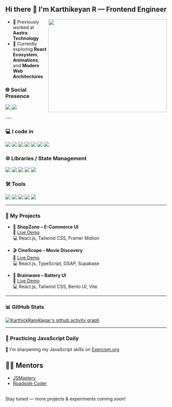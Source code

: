 ## Hi there 👋 I'm Karthikeyan R — Frontend Engineer

<img align="right" width="370" height="290" src="https://i.pinimg.com/originals/47/f0/34/47f0342cec72b800463bf003eac1257e.gif">

- 🔭 Previously worked at **Aastra Technology**  
- 🌱 Currently exploring **React Ecosystem**, **Animations**, and **Modern Web Architectures**

### 🌐 Social Presence
<p>
  <a href="https://www.linkedin.com/in/karthickeyan-ramalagar-763404370/">
    <img src="https://img.shields.io/badge/LinkedIn-0077B5?style=for-the-badge&logo=linkedin&logoColor=white"/>
  </a>
  <a href="https://www.instagram.com/karthi180_9?igsh=YXdiYnlvOWxjMzE4">
    <img src="https://img.shields.io/badge/Instagram-E4405F?style=for-the-badge&logo=instagram&logoColor=white"/>
  </a>
</p>
---

### 💻 I code in
<p>
  <img src="https://img.icons8.com/color/48/000000/javascript.png"/>
  <img src="https://img.icons8.com/color/48/000000/typescript.png"/>
  <img src="https://img.icons8.com/color/48/000000/html-5.png"/>
  <img src="https://img.icons8.com/color/48/000000/css3.png"/>
  <img src="https://img.icons8.com/color/48/000000/react-native.png"/>
  <img src="https://img.icons8.com/color/48/null/graphql.png"/>
  <img src="https://img.icons8.com/color/48/000000/tailwindcss.png"/>
</p>

### ⚙️ Libraries / State Management
<p>
  <img src="https://img.shields.io/badge/Framer_Motion-0055FF?style=for-the-badge&logo=framer&logoColor=white"/>
  <img src="https://img.shields.io/badge/GSAP-88CE02?style=for-the-badge&logo=greensock&logoColor=white"/>
  <img src="https://img.shields.io/badge/Three.js-000000?style=for-the-badge&logo=three.js&logoColor=white"/>
  <img src="https://img.shields.io/badge/Redux-593D88?style=for-the-badge&logo=redux&logoColor=white"/>
  <img src="https://img.shields.io/badge/Zustand-000000?style=for-the-badge&logo=Zustand&logoColor=white"/>
</p>

### 🛠️ Tools
<p>
  <img src="https://img.shields.io/badge/Supabase-3ECF8E?style=for-the-badge&logo=supabase&logoColor=white"/>
  <img src="https://img.shields.io/badge/AppWrite-F02E65?style=for-the-badge&logo=appwrite&logoColor=white"/>
  <img src="https://img.shields.io/badge/Yup-00A3E0?style=for-the-badge&logoColor=white"/>
  <img src="https://img.shields.io/badge/VSCode-007ACC?style=for-the-badge&logo=visual-studio-code&logoColor=white"/>
  <img src="https://img.shields.io/badge/Git-F05032?style=for-the-badge&logo=git&logoColor=white"/>
</p>

---

### 🚀 My Projects

- 🎯 **ShopZone – E-Commerce UI**  
  🔗 [Live Demo](https://karthickramalagar.github.io/ShopZone/)  
  💻 React.js, Tailwind CSS, Framer Motion

- 🎬 **CineScope – Movie Discovery**  
  🔗 [Live Demo](https://karthickramalagar.github.io/CineScope/)  
  💻 React.js, TypeScript, GSAP, Supabase

- 🔋 **Brainwave – Battery UI**  
  🔗 [Live Demo](https://karthickramalagar.github.io/BrainWave/)  
  💻 React.js, Tailwind CSS, Bento UI, Vite

---

### 📊 GitHub Stats

[![KarthickRamAlagar's github activity graph](https://github-readme-activity-graph.vercel.app/graph?username=KarthickRamAlagar&bg_color=000000&color=4c9e86&line=8d4c9e&point=40413e&area=true&hide_border=true)](https://github.com/KarthickRamAlagar)

---

### 🧠 Practicing JavaScript Daily

📘 I’m sharpening my JavaScript skills on [Exercism.org](https://exercism.org/profiles/KarthickRamAlagar)
## 👨‍🏫 Mentors
-  [JSMastery](https://www.jsmastery.pro/)
- [Roadside Coder](https://www.youtube.com/@RoadsideCoder)
 <br/>
Stay tuned — more projects & experiments coming soon!
